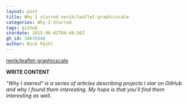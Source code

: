 ```yaml
---
layout: post
title: Why I starred nerik/leaflet-graphicscale
categories: Why-I-Starred
tags: github
stardate: 2015-06-02T04:48:56Z
gh_id: 34676546
author: Nick Peihl
---
```


[nerik/leaflet-graphicscale](https://github.com/nerik/leaflet-graphicscale)

**WRITE CONTENT**

*"Why I starred" is a series of articles describing projects I star on GitHub and why I found them interesting. My hope is that you'll find them interesting as well.*

